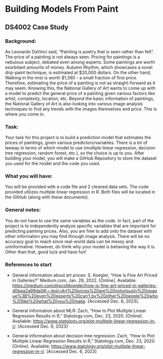 # Building Models From Paint
## DS4002 Case Study

### Background: 

As Leonardo DaVinci said, “Painting is poetry that is seen rather than felt”. The price of a painting is not always seen. Pricing for paintings is a nebulous subject, debated even among experts. Some paintings are worth exorbitant amounts of money. Autumn Rhythm, which showcases a novel drip-paint technique, is estimated at $20,000 dollars. On the other hand, Walking in the mist is worth $1,360 - a small fraction of first price. Therefore, estimating the price of a painting is not as straight-forward as it may seem. Knowing this, the National Gallery of Art wants to come up with a model to predict the general price of a painting given various factors like artist, complexity, location, etc. Beyond the basic information of paintings, the National Gallery of Art is also looking into various image analysis techniques to find any trends with the images themselves and price. This is where you come in.

### Task: 

Your task for this project is to build a prediction model that estimates the prices of paintings, given various predictors/variables. There is a lot of leeway in terms of which model to use (multiple linear regression, decision tree regression, random forest, etc.), so the choice is up to you. After building your model, you will make a GitHub Repository to store the dataset you used for the model and the code you used.

### What you will have: 

You will be provided with a code file and 2 cleaned data sets. The code provided utilizes multiple linear regression in R. Both files will be located in the GitHub (along with these documents). 

### General notes:

You do not have to use the same variables as the code. In fact, part of the project is to independently analyze specific variables that are important for predicting painting prices. Also, you are free to add onto the dataset with other information you may find through image analysis. There will be no accuracy goal to reach since real-world data can be messy and uninformative. However, do think why your model is behaving the way it is. Other than that, good luck and have fun!

### References to start

* General information about art prices:
  S. Koegler, “How is Fine Art Priced in Galleries?” Medium.com, Jan. 29, 2022. [Online]. Available: https://medium.com/@scottkoegler/how-is-fine-art-priced-in-galleries-d0bea2a99da0#:~:text=Art%20prices%20are%20notoriously%20opaque%3B%20even%20experts%20can’t,by%20other%20people%20who%20like%20what%20you%20make. [Accessed Dec. 6, 2023].

* General information about MLR:
  Zach, “How to Plot Multiple Linear Regression Results in R,” Statology.com, Dec. 23, 2020. [Online]. Available: https://www.statology.org/plot-multiple-linear-regression-in-r/. [Accessed Dec. 6, 2023] 

* General information about decision tree regression:
  Zach, “How to Plot Multiple Linear Regression Results in R,” Statology.com, Dec. 23, 2020. [Online]. Available: https://www.statology.org/plot-multiple-linear-regression-in-r/. [Accessed Dec. 6, 2023] 

